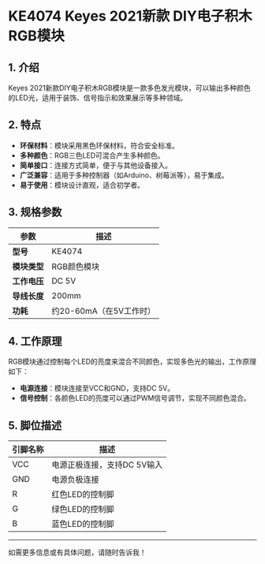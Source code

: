 
# KE4074 Keyes 2021新款 DIY电子积木 RGB模块

## 1. 介绍

Keyes 2021新款DIY电子积木RGB模块是一款多色发光模块，可以输出多种颜色的LED光，适用于装饰、信号指示和效果展示等多种领域。

## 2. 特点

- **环保材料**：模块采用黑色环保材料，符合安全标准。
- **多种颜色**：RGB三色LED可混合产生多种颜色。
- **简单接口**：连接方式简单，便于与其他设备接入。
- **广泛兼容**：适用于多种控制器（如Arduino、树莓派等），易于集成。
- **易于使用**：模块设计直观，适合初学者。

## 3. 规格参数

| 参数          | 描述                     |
|---------------|-------------------------|
| **型号**      | KE4074                  |
| **模块类型**  | RGB颜色模块             |
| **工作电压**  | DC 5V                   |
| **导线长度**  | 200mm                   |
| **功耗**      | 约20-60mA（在5V工作时）  |

## 4. 工作原理

RGB模块通过控制每个LED的亮度来混合不同颜色，实现多色光的输出，工作原理如下：

- **电源连接**：模块连接至VCC和GND，支持DC 5V。
- **信号控制**：各颜色LED的亮度可以通过PWM信号调节，实现不同颜色混合。

## 5. 脚位描述

| 引脚名称 | 描述                             |
|----------|----------------------------------|
| VCC      | 电源正极连接，支持DC 5V输入    |
| GND      | 电源负极连接                     |
| R        | 红色LED的控制脚                 |
| G        | 绿色LED的控制脚                 |
| B        | 蓝色LED的控制脚                 |

---

如需更多信息或有具体问题，请随时告诉我！
